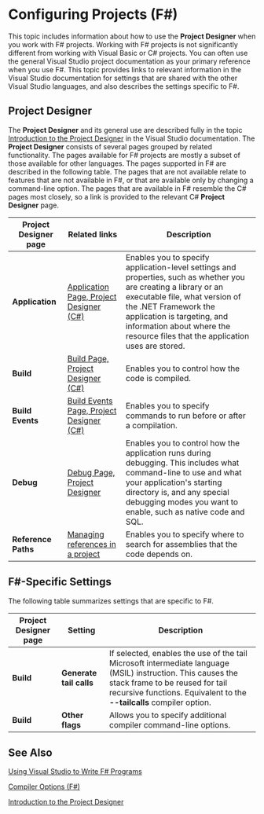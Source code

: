 # Configuring Projects (F#)

This topic includes information about how to use the **Project Designer** when you work with F# projects. Working with F# projects is not significantly different from working with Visual Basic or C# projects. You can often use the general Visual Studio project documentation as your primary reference when you use F#. This topic provides links to relevant information in the Visual Studio documentation for settings that are shared with the other Visual Studio languages, and also describes the settings specific to F#.


## Project Designer
The **Project Designer** and its general use are described fully in the topic [Introduction to the Project Designer](http://msdn.microsoft.com/en-us/library/898dd854-c98d-430c-ba1b-a913ce3c73d7) in the Visual Studio documentation. The **Project Designer** consists of several pages grouped by related functionality. The pages available for F# projects are mostly a subset of those available for other languages. The pages supported in F# are described in the following table. The pages that are not available relate to features that are not available in F#, or that are available only by changing a command-line option. The pages that are available in F# resemble the C# pages most closely, so a link is provided to the relevant C# **Project Designer** page.



|Project Designer page|Related links|Description|
|---------------------|-------------|-----------|
|**Application**|[Application Page, Project Designer &#40;C&#35;&#41;](https://msdn.microsoft.com/library/ms247046.aspx)|Enables you to specify application-level settings and properties, such as whether you are creating a library or an executable file, what version of the .NET Framework the application is targeting, and information about where the resource files that the application uses are stored.|
|**Build**|[Build Page, Project Designer &#40;C&#35;&#41;](https://msdn.microsoft.com/en-us/library/kb4wyys2.aspx)|Enables you to control how the code is compiled.|
|**Build Events**|[Build Events Page, Project Designer &#40;C&#35;&#41;](https://msdn.microsoft.com/en-us/library/kb4wyys2.aspx)|Enables you to specify commands to run before or after a compilation.|
|**Debug**|[Debug Page, Project Designer](https://msdn.microsoft.com/library/2wcdezs5.aspx)|Enables you to control how the application runs during debugging. This includes what command-line to use and what your application's starting directory is, and any special debugging modes you want to enable, such as native code and SQL.|
|**Reference Paths**|[Managing references in a project](https://msdn.microsoft.com/en-us/library/ez524kew.aspx)|Enables you to specify where to search for assemblies that the code depends on.|

## F#-Specific Settings
The following table summarizes settings that are specific to F#.



|Project Designer page|Setting|Description|
|---------------------|-------|-----------|
|**Build**|**Generate tail calls**|If selected, enables the use of the tail Microsoft intermediate language (MSIL) instruction. This causes the stack frame to be reused for tail recursive functions. Equivalent to the **--tailcalls** compiler option.|
|**Build**|**Other flags**|Allows you to specify additional compiler command-line options.|

## See Also
[Using Visual Studio to Write F&#35; Programs](Using+Visual+Studio+to+Write+FSharp+Programs.md)

[Compiler Options &#40;F&#35;&#41;](Compiler+Options+%28FSharp%29.md)

[Introduction to the Project Designer](http://msdn.microsoft.com/en-us/library/898dd854-c98d-430c-ba1b-a913ce3c73d7)

